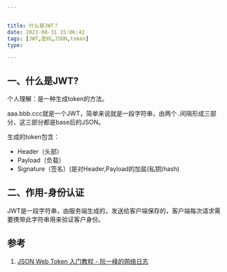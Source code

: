 ```yaml
---


title: 什么是JWT？
date: 2021-08-31 15:06:42
tags: [JWT,密码,JSON,token]
type:

---
```



## 一、什么是JWT?

个人理解：是一种生成token的方法。

aaa.bbb.ccc就是一个JWT，简单来说就是一段字符串，由两个`.`间隔形成三部分，这三部分都是base后的JSON。

生成的token包含：

- Header（头部）
- Payload（负载）
- Signature（签名）(是对Header,Payload的加盐(私钥)hash)

## 二、作用-身份认证

JWT是一段字符串，由服务端生成的，发送给客户端保存的，客户端每次请求需要携带此字符串用来验证客户身份。


## 参考

1. [JSON Web Token 入门教程 - 阮一峰的网络日志](http://www.ruanyifeng.com/blog/2018/07/json_web_token-tutorial.html)
